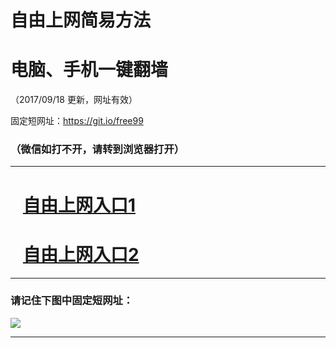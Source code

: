 ﻿# 自由上网简易方法

# 电脑、手机一键翻墙

（2017/09/18 更新，网址有效）

固定短网址：https://git.io/free99

### （微信如打不开，请转到浏览器打开）


***





# &nbsp;&nbsp; <a href="http://ft62128869.fwq-tz1005.info/fwqtz01.html?t=091800112622 " target="_blank">自由上网入口1</a>
# &nbsp;&nbsp; <a href="http://ft3139910567.fwq-tz1006.info/fwqtz02.html?t=09180016748 " target="_blank">自由上网入口2</a>
***

### 请记住下图中固定短网址：

<img src="https://s3-us-west-2.amazonaws.com/fwq-1001/yjfq-20170905okok.png" /> 


***

